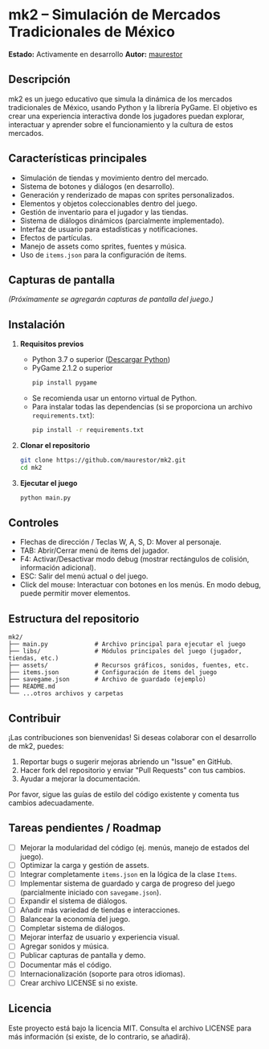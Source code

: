 # mk2 – Simulación de Mercados Tradicionales de México

**Estado:** Activamente en desarrollo
**Autor:** [maurestor](https://github.com/maurestor)

## Descripción

mk2 es un juego educativo que simula la dinámica de los mercados tradicionales de México, usando Python y la librería PyGame. El objetivo es crear una experiencia interactiva donde los jugadores puedan explorar, interactuar y aprender sobre el funcionamiento y la cultura de estos mercados.

## Características principales

- Simulación de tiendas y movimiento dentro del mercado.
- Sistema de botones y diálogos (en desarrollo).
- Generación y renderizado de mapas con sprites personalizados.
- Elementos y objetos coleccionables dentro del juego.
- Gestión de inventario para el jugador y las tiendas.
- Sistema de diálogos dinámicos (parcialmente implementado).
- Interfaz de usuario para estadísticas y notificaciones.
- Efectos de partículas.
- Manejo de assets como sprites, fuentes y música.
- Uso de `items.json` para la configuración de ítems.

## Capturas de pantalla

*(Próximamente se agregarán capturas de pantalla del juego.)*

## Instalación

1. **Requisitos previos**
   - Python 3.7 o superior ([Descargar Python](https://www.python.org/downloads/))
   - PyGame 2.1.2 o superior
     ```bash
     pip install pygame
     ```
   - Se recomienda usar un entorno virtual de Python.
   - Para instalar todas las dependencias (si se proporciona un archivo `requirements.txt`):
     ```bash
     pip install -r requirements.txt
     ```

2. **Clonar el repositorio**
   ```bash
   git clone https://github.com/maurestor/mk2.git
   cd mk2
   ```

3. **Ejecutar el juego**
   ```bash
   python main.py
   ```

## Controles

- Flechas de dirección / Teclas W, A, S, D: Mover al personaje.
- TAB: Abrir/Cerrar menú de ítems del jugador.
- F4: Activar/Desactivar modo debug (mostrar rectángulos de colisión, información adicional).
- ESC: Salir del menú actual o del juego.
- Click del mouse: Interactuar con botones en los menús. En modo debug, puede permitir mover elementos.

## Estructura del repositorio

```
mk2/
├── main.py             # Archivo principal para ejecutar el juego
├── libs/               # Módulos principales del juego (jugador, tiendas, etc.)
├── assets/             # Recursos gráficos, sonidos, fuentes, etc.
├── items.json          # Configuración de ítems del juego
├── savegame.json       # Archivo de guardado (ejemplo)
├── README.md
└── ...otros archivos y carpetas
```

## Contribuir

¡Las contribuciones son bienvenidas! Si deseas colaborar con el desarrollo de mk2, puedes:

1.  Reportar bugs o sugerir mejoras abriendo un "Issue" en GitHub.
2.  Hacer fork del repositorio y enviar "Pull Requests" con tus cambios.
3.  Ayudar a mejorar la documentación.

Por favor, sigue las guías de estilo del código existente y comenta tus cambios adecuadamente.

## Tareas pendientes / Roadmap

- [ ] Mejorar la modularidad del código (ej. menús, manejo de estados del juego).
- [ ] Optimizar la carga y gestión de assets.
- [ ] Integrar completamente `items.json` en la lógica de la clase `Items`.
- [ ] Implementar sistema de guardado y carga de progreso del juego (parcialmente iniciado con `savegame.json`).
- [ ] Expandir el sistema de diálogos.
- [ ] Añadir más variedad de tiendas e interacciones.
- [ ] Balancear la economía del juego.
- [ ] Completar sistema de diálogos.
- [ ] Mejorar interfaz de usuario y experiencia visual.
- [ ] Agregar sonidos y música.
- [ ] Publicar capturas de pantalla y demo.
- [ ] Documentar más el código.
- [ ] Internacionalización (soporte para otros idiomas).
- [ ] Crear archivo LICENSE si no existe.

## Licencia

Este proyecto está bajo la licencia MIT. Consulta el archivo LICENSE para más información (si existe, de lo contrario, se añadirá).
